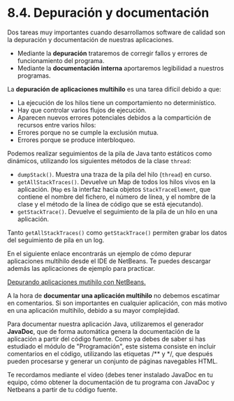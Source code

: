 # 8.4. Depuración y documentación

 Dos tareas muy importantes cuando desarrollamos software de calidad son la depuración y documentación de nuestras aplicaciones.

* Mediante la **depuración** trataremos de corregir fallos y errores de funcionamiento del programa.
* Mediante la **documentación interna** aportaremos legibilidad a nuestros programas.

La **depuración de aplicaciones multihilo** es una tarea difícil debido a que:

* La ejecución de los hilos tiene un comportamiento no determinístico.
* Hay que controlar varios flujos de ejecución.
* Aparecen nuevos errores potenciales debidos a la compartición de recursos entre varios hilos:
* Errores porque no se cumple la exclusión mutua.
* Errores porque se produce interbloqueo.

Podemos realizar seguimientos de la pila de Java tanto estáticos como dinámicos, utilizando los siguientes métodos de la clase `thread`:

* `dumpStack()`. Muestra una traza de la pila del hilo \(`thread`\) en curso.
* `getAllStackTraces()`. Devuelve un Map de todos los hilos vivos en la aplicación. \(`Map` es la interfaz hacia objetos `StackTraceElement`, que contiene el nombre del fichero, el número de línea, y el nombre de la clase y el método de la línea de código que se está ejecutando\).
* `getStackTrace()`. Devuelve el seguimiento de la pila de un hilo en una aplicación.

 Tanto `getAllStackTraces()` como `getStackTrace()` permiten grabar los datos del seguimiento de pila en un log.

En el siguiente enlace encontrarás un ejemplo de cómo depurar aplicaciones multihilo desde el IDE de NetBeans. Te puedes descargar además las aplicaciones de ejemplo para practicar.

[Depurando aplicaciones mutihilo con NetBeans.](http://netbeans.org/kb/docs/java/debug-multithreaded.html)

A la hora de **documentar una aplicación multihilo** no debemos escatimar en comentarios. Si son importantes en cualquier aplicación, con más motivo en una aplicación multihilo, debido a su mayor complejidad.

Para documentar nuestra aplicación Java, utilizaremos el generador **JavaDoc**, que de forma automática genera la documentación de la aplicación a partir del código fuente. Como ya debes de saber si has estudiado el módulo de "Programación", este sistema consiste en incluir comentarios en el código, utilizando las etiquetas /\*\* y \*/, que después pueden procesarse y generar un conjunto de páginas navegables HTML.

Te recordamos mediante el vídeo \(debes tener instalado JavaDoc en tu equipo, cómo obtener la documentación de tu programa con JavaDoc y Netbeans a partir de tu código fuente.

